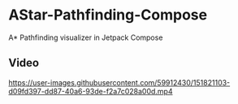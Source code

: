 # AStar-Pathfinding-Compose
A* Pathfinding visualizer in Jetpack Compose

## Video
https://user-images.githubusercontent.com/59912430/151821103-d09fd397-dd87-40a6-93de-f2a7c028a00d.mp4


